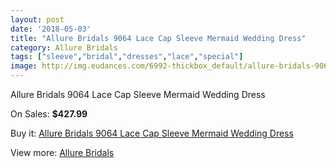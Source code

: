 ```yaml
---
layout: post
date: '2018-05-03'
title: "Allure Bridals 9064 Lace Cap Sleeve Mermaid Wedding Dress"
category: Allure Bridals
tags: ["sleeve","bridal","dresses","lace","special"]
image: http://img.eudances.com/6992-thickbox_default/allure-bridals-9064-lace-cap-sleeve-mermaid-wedding-dress.jpg
---
```

Allure Bridals 9064 Lace Cap Sleeve Mermaid Wedding Dress

On Sales: **$427.99**
<a href="https://www.eudances.com/en/allure-bridals/2553-allure-bridals-9064-lace-cap-sleeve-mermaid-wedding-dress.html"><amp-img layout="responsive" width="600" height="600" src="//img.eudances.com/6992-thickbox_default/allure-bridals-9064-lace-cap-sleeve-mermaid-wedding-dress.jpg" alt="Allure Bridals 9064 Lace Cap Sleeve Mermaid Wedding Dress 0" /></a>
<a href="https://www.eudances.com/en/allure-bridals/2553-allure-bridals-9064-lace-cap-sleeve-mermaid-wedding-dress.html"><amp-img layout="responsive" width="600" height="600" src="//img.eudances.com/6995-thickbox_default/allure-bridals-9064-lace-cap-sleeve-mermaid-wedding-dress.jpg" alt="Allure Bridals 9064 Lace Cap Sleeve Mermaid Wedding Dress 1" /></a>
<a href="https://www.eudances.com/en/allure-bridals/2553-allure-bridals-9064-lace-cap-sleeve-mermaid-wedding-dress.html"><amp-img layout="responsive" width="600" height="600" src="//img.eudances.com/6994-thickbox_default/allure-bridals-9064-lace-cap-sleeve-mermaid-wedding-dress.jpg" alt="Allure Bridals 9064 Lace Cap Sleeve Mermaid Wedding Dress 2" /></a>
<a href="https://www.eudances.com/en/allure-bridals/2553-allure-bridals-9064-lace-cap-sleeve-mermaid-wedding-dress.html"><amp-img layout="responsive" width="600" height="600" src="//img.eudances.com/6993-thickbox_default/allure-bridals-9064-lace-cap-sleeve-mermaid-wedding-dress.jpg" alt="Allure Bridals 9064 Lace Cap Sleeve Mermaid Wedding Dress 3" /></a>

Buy it: [Allure Bridals 9064 Lace Cap Sleeve Mermaid Wedding Dress](https://www.eudances.com/en/allure-bridals/2553-allure-bridals-9064-lace-cap-sleeve-mermaid-wedding-dress.html "Allure Bridals 9064 Lace Cap Sleeve Mermaid Wedding Dress")

View more: [Allure Bridals](https://www.eudances.com/en/2-allure-bridals "Allure Bridals")